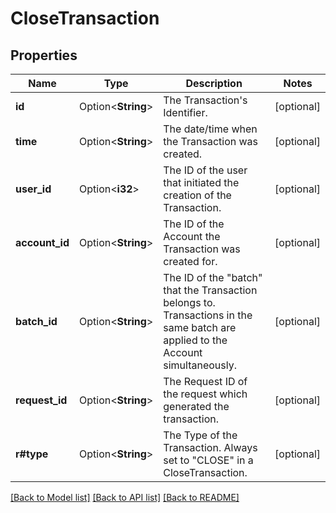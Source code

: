 # CloseTransaction

## Properties

Name | Type | Description | Notes
------------ | ------------- | ------------- | -------------
**id** | Option<**String**> | The Transaction's Identifier. | [optional]
**time** | Option<**String**> | The date/time when the Transaction was created. | [optional]
**user_id** | Option<**i32**> | The ID of the user that initiated the creation of the Transaction. | [optional]
**account_id** | Option<**String**> | The ID of the Account the Transaction was created for. | [optional]
**batch_id** | Option<**String**> | The ID of the \"batch\" that the Transaction belongs to. Transactions in the same batch are applied to the Account simultaneously. | [optional]
**request_id** | Option<**String**> | The Request ID of the request which generated the transaction. | [optional]
**r#type** | Option<**String**> | The Type of the Transaction. Always set to \"CLOSE\" in a CloseTransaction. | [optional]

[[Back to Model list]](../README.md#documentation-for-models) [[Back to API list]](../README.md#documentation-for-api-endpoints) [[Back to README]](../README.md)



